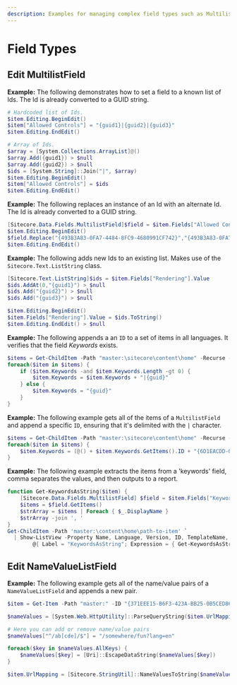 ```yaml
---
description: Examples for managing complex field types such as MultilistField and NameValueListField.
---
```


# Field Types

## Edit MultilistField

**Example:** The following demonstrates how to set a field to a known list of Ids. The Id is already converted to a GUID string.

```powershell
# Hardcoded list of Ids.
$item.Editing.BeginEdit()
$item["Allowed Controls"] = "{guid1}|{guid2}|{guid3}"
$item.Editing.EndEdit()
```

```powershell
# Array of Ids.
$array = [System.Collections.ArrayList]@()
$array.Add({guid1}) > $null
$array.Add({guid2}) > $null
$ids = [System.String]::Join("|", $array)
$item.Editing.BeginEdit()
$item["Allowed Controls"] = $ids
$item.Editing.EndEdit()
```

**Example:** The following replaces an instance of an Id with an alternate Id. The Id is already converted to a GUID string.

```powershell
[Sitecore.Data.Fields.MultilistField]$field = $item.Fields["Allowed Controls"]
$item.Editing.BeginEdit()
$field.Replace("{493B3A83-0FA7-4484-8FC9-4680991CF742}","{493B3A83-0FA7-4484-8FC9-4680991CF743}")
$item.Editing.EndEdit()
```

**Example:** The following adds new Ids to an existing list. Makes use of the `Sitecore.Text.ListString` class.

```powershell
[Sitecore.Text.ListString]$ids = $item.Fields["Rendering"].Value
$ids.AddAt(0,"{guid1}") > $null
$ids.Add("{guid2}") > $null
$ids.Add("{guid3}") > $null

$item.Editing.BeginEdit()
$item.Fields["Rendering"].Value = $ids.ToString()
$item.Editing.EndEdit() > $null
```

**Example:** The following appends a an `ID` to a set of items in all languages. It verifies that the field _Keywords_ exists.

```powershell
$items = Get-ChildItem -Path "master:\sitecore\content\home" -Recurse -Language *
foreach($item in $items) {
    if ($item.Keywords -and $item.Keywords.Length -gt 0) {
        $item.Keywords = $item.Keywords + "|{guid}"
    } else {
        $item.Keywords = "{guid}"
    }
}
```

**Example:** The following example gets all of the items of a `MultilistField` and append a specific `ID`, ensuring that it's delimited with the `|` character.

```powershell
$items = Get-ChildItem -Path "master:\sitecore\content\home" -Recurse -Language *
foreach($item in $items) {
    $item.Keywords = (@() + $item.Keywords.GetItems().ID + "{6D1EACDD-0DE7-4F3D-B55A-2CAE8EBFF3D0}" | Select-Object -Unique) -join "|"
}
```

**Example:** The following example extracts the items from a 'keywords' field, comma separates the values, and then outputs to a report.

```powershell
function Get-KeywordsAsString($item) {
    [Sitecore.Data.Fields.MultilistField] $field = $item.Fields["Keywords"]
    $items = $field.GetItems()
    $strArray = $items | Foreach { $_.DisplayName }
    $strArray -join ', '
}
Get-ChildItem -Path 'master:\content\home\path-to-item' `
  | Show-ListView -Property Name, Language, Version, ID, TemplateName, ItemPath, `
        @{ Label = "KeywordsAsString"; Expression = { Get-KeywordsAsString($_) } }
```

## Edit NameValueListField

**Example:** The following example gets all of the name/value pairs of a `NameValueListField` and appends a new pair.

```powershell
$item = Get-Item -Path "master:" -ID "{371EEE15-B6F3-423A-BB25-0B5CED860EEA}"

$nameValues = [System.Web.HttpUtility]::ParseQueryString($item.UrlMapping)

# Here you can add or remove name/value pairs
$nameValues["^/ab[cde]/$"] = "/somewhere/fun?lang=en"

foreach($key in $nameValues.AllKeys) {
    $nameValues[$key] = [Uri]::EscapeDataString($nameValues[$key])
}

$item.UrlMapping = [Sitecore.StringUtil]::NameValuesToString($nameValues,"&")
```
